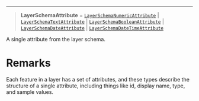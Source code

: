 ***

> **LayerSchemaAttribute** = [`LayerSchemaNumericAttribute`](LayerSchemaNumericAttribute.md) | [`LayerSchemaTextAttribute`](LayerSchemaTextAttribute.md) | [`LayerSchemaBooleanAttribute`](LayerSchemaBooleanAttribute.md) | [`LayerSchemaDateAttribute`](LayerSchemaDateAttribute.md) | [`LayerSchemaDateTimeAttribute`](LayerSchemaDateTimeAttribute.md)

A single attribute from the layer schema.

# Remarks

Each feature in a layer has a set of attributes, and these types describe the
structure of a single attribute, including things like id, display name, type, and sample values.
